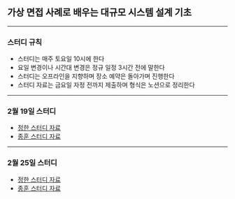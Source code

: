 ## 가상 면접 사례로 배우는 대규모 시스템 설계 기초

------

### 스터디 규칙
* 스터디는 매주 토요일 10시에 한다
* 요일 변경이나 시간대 변경은 정규 일정 3시간 전에 말한다
* 스터디는 오프라인을 지향하며 장소 예약은 돌아가며 진행한다
* 스터디 자료는 금요일 자정 전까지 제출하며 형식은 노션으로 정리한다

----------

### 2월 19일 스터디
* [정한 스터디 자료](https://wobbly-smell-e1c.notion.site/1-793cc8df411f48faba9e2405b209b0b5)
* [종훈 스터디 자료](https://jealous-texture-9af.notion.site/1543fba7c8a646a9a499b7073862de54)

----------

### 2월 25일 스터디
* [정한 스터디 자료](https://wobbly-smell-e1c.notion.site/2-8a53e7c37a734c3ca46b038355a0d101)
* [종훈 스터디 자료](https://jealous-texture-9af.notion.site/8f14ceef4b214b6c950aada4c46b61cd)
